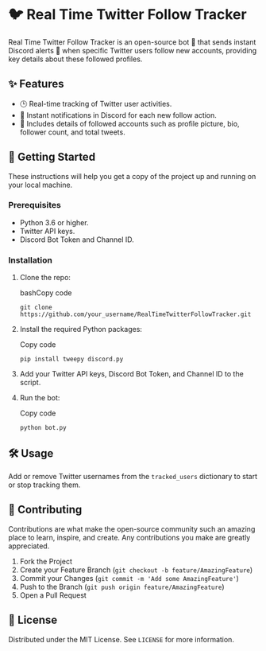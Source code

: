 # 🐦 Real Time Twitter Follow Tracker

Real Time Twitter Follow Tracker is an open-source bot 🤖 that sends instant Discord alerts 🚨 when specific Twitter users follow new accounts, providing key details about these followed profiles.

## ✨ Features

- 🕒 Real-time tracking of Twitter user activities.
- 📨 Instant notifications in Discord for each new follow action.
- 📌 Includes details of followed accounts such as profile picture, bio, follower count, and total tweets.

## 🚀 Getting Started

These instructions will help you get a copy of the project up and running on your local machine.

### Prerequisites

- Python 3.6 or higher.
- Twitter API keys.
- Discord Bot Token and Channel ID.

### Installation

1. Clone the repo:
    
    bashCopy code
    
    `git clone https://github.com/your_username/RealTimeTwitterFollowTracker.git` 
    
2. Install the required Python packages:
    
    Copy code
    
    `pip install tweepy discord.py` 
    
3. Add your Twitter API keys, Discord Bot Token, and Channel ID to the script.
4. Run the bot:
    
    Copy code
    
    `python bot.py` 
    

## 🛠️ Usage

Add or remove Twitter usernames from the `tracked_users` dictionary to start or stop tracking them.

## 🤝 Contributing

Contributions are what make the open-source community such an amazing place to learn, inspire, and create. Any contributions you make are greatly appreciated.

1. Fork the Project
2. Create your Feature Branch (`git checkout -b feature/AmazingFeature`)
3. Commit your Changes (`git commit -m 'Add some AmazingFeature'`)
4. Push to the Branch (`git push origin feature/AmazingFeature`)
5. Open a Pull Request

## 📝 License

Distributed under the MIT License. See `LICENSE` for more information.
